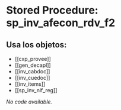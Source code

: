 # Stored Procedure: sp_inv_afecon_rdv_f2

## Usa los objetos:
- [[cxp_provee]]
- [[gen_decapl]]
- [[inv_cabdoc]]
- [[inv_cuedoc]]
- [[inv_items]]
- [[sp_inv_nif_reg]]

*No code available.*
